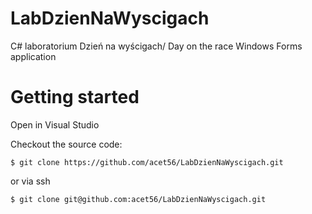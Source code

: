 # LabDzienNaWyscigach
C# laboratorium Dzień na wyścigach/ Day on the race Windows Forms application
# Getting started

Open in Visual Studio

Checkout the source code:

    $ git clone https://github.com/acet56/LabDzienNaWyscigach.git

or via ssh

    $ git clone git@github.com:acet56/LabDzienNaWyscigach.git

    
